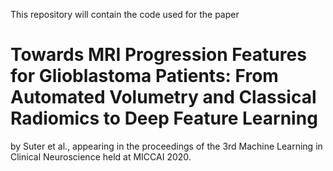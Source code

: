 This repository will contain the code used for the paper 
# Towards MRI Progression Features for Glioblastoma Patients: From Automated Volumetry and Classical Radiomics to Deep Feature Learning
by Suter et al., appearing in the proceedings of the 3rd Machine Learning in Clinical Neuroscience held at MICCAI 2020. 
